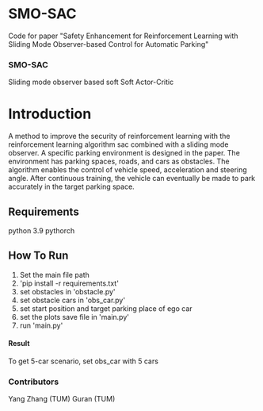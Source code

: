 # SMO-SAC
Code for paper "Safety Enhancement for Reinforcement Learning with Sliding Mode Observer-based Control for Automatic Parking"

### SMO-SAC
Sliding mode observer based soft Soft Actor-Critic

# Introduction
A method to improve the security of reinforcement learning with the reinforcement learning algorithm sac combined with a sliding mode observer. 
A specific parking environment is designed in the paper. The environment has parking spaces, roads, and cars as obstacles. The algorithm enables the control of vehicle speed, acceleration and steering angle. 
After continuous training, the vehicle can eventually be made to park accurately in the target parking space.

## Requirements
python 3.9
pythorch

## How To Run

1. Set the main file path
2. 'pip install -r requirements.txt'
3. set obstacles in 'obstacle.py'
4. set obstacle cars in 'obs_car.py'
5. set start position and target parking place of ego car
6. set the plots save file in 'main.py'
7. run 'main.py'

#### Result

To get 5-car scenario, set obs_car with 5 cars

### Contributors
Yang Zhang (TUM) Guran (TUM)
